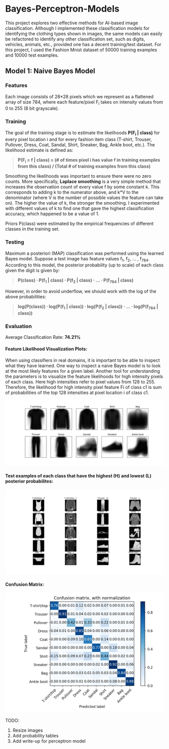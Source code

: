 # Bayes-Perceptron-Models
This project explores two effective methods for AI-based image classification. Although I implemented these classification models for 
identifying the clothing types shown in images, the same models can easily be refactored to identify any other classification set, such as
digits, vehicles, animals, etc., provided one has a decent training/test dataset. For this project, I used the Fashion Mnist dataset of 50000
training examples and 10000 test examples.

## Model 1: Naive Bayes Model
### Features
Each image consists of 28*28 pixels which we represent as a flattened array of size 784, where each feature/pixel F<sub>i</sub> takes on 
intensity values from 0 to 255 (8 bit grayscale).

### Training
The goal of the training stage is to estimate the likelihoods **P(F<sub>i</sub> | class)** for every pixel location i and for every fashion item class (T-shirt, 
Trouser, Pullover, Dress, Coat, Sandal, Shirt, Sneaker, Bag, Ankle boot, etc.). The likelihood estimate is defined as:

> **P(F<sub>i</sub> = f | class) = (# of times pixel i has value f in training examples from this class) / (Total # of training examples from this class)**

Smoothing the likelihoods was important to ensure there were no zero counts. More specifically, **Laplace smoothing** is a very simple method that 
increases the observation count of every value f by some constant k. This corresponds to adding k to the numerator above, and k*V to the denominator 
(where V is the number of possible values the feature can take on). The higher the value of k, the stronger the smoothing. I experimented with 
different values of k to find one that gave the highest classification accuracy, which happened to be a value of 1.

Priors P(class) were estimated by the empirical frequencies of different classes in the training set.

### Testing
Maximum a posteriori (MAP) classification was performed using the learned Bayes model. Suppose a test image has feature values f<sub>1</sub>, f<sub>2</sub>, ... , f<sub>784</sub>. 
According to this model, the posterior probability (up to scale) of each class given the digit is given by:

> **P(class) ⋅ P(f<sub>1</sub> | class) ⋅ P(f<sub>2</sub> | class) ⋅ ... ⋅ P(f<sub>784</sub> | class)**

However, in order to avoid underflow, we should work with the log of the above probabilities:

> **log(P(class)) ⋅ log(P(f<sub>1</sub> | class)) ⋅ log(P(f<sub>2</sub> | class)) ⋅ ... ⋅ log(P(f<sub>784</sub> | class))**


### Evaluation
Average Classification Rate: **74.21%**

#### Feature Likelihood Visualization Plots:
When using classifiers in real domains, it is important to be able to inspect what they have learned. One way to inspect a 
naive Bayes model is to look at the most likely features for a given label. Another tool for understanding the parameters is 
to visualize the feature likelihoods for high intensity pixels of each class. Here high intensities refer to pixel values from 
128 to 255. Therefore, the likelihood for high intensity pixel feature Fi of class c1 is sum of probabilities of the top 128 
intensities at pixel location i of class c1.

![feature visual](/likelihood_visual_bayes.png)

#### Test examples of each class that have the highest (H) and lowest (L) posterior probabilites:
![HL examples](/ex_classes_bayes.png)

#### Confusion Matrix:
![conf matrix](/conf_matrix_bayes.png)

TODO:
1) Resize images
2) Add probability tables
3) Add write-up for perceptron model
